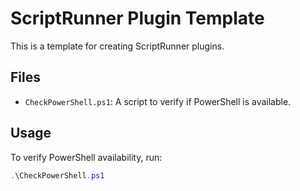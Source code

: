 # ScriptRunner Plugin Template

This is a template for creating ScriptRunner plugins.

## Files

- `CheckPowerShell.ps1`: A script to verify if PowerShell is available.

## Usage

To verify PowerShell availability, run:

```powershell
.\CheckPowerShell.ps1
```